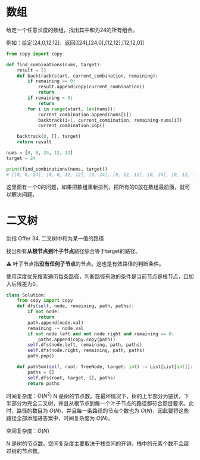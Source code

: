 # 数组

给定一个任意长度的数组，找出其中和为24的所有组合。

 例如：给定[24,0,12,12]，返回[[24],[24,0],[12,12],[12,12,0]]

~~~python
from copy import copy

def find_combinations(nums, target):
	result = []
	def backtrack(start, current_combination, remaining):
		if remaining == 0:
			result.append(copy(current_combination))
			return
		if remaining < 0:
			return
		for i in range(start, len(nums)):
			current_combination.append(nums[i])
			backtrack(i+1, current_combination, remaining-nums[i])
			current_combination.pop()

	backtrack(0, [], target)
	return result

nums = [0, 0, 24, 12, 12]
target = 24

print(find_combinations(nums, target))
# [[0, 0, 24], [0, 0, 12, 12], [0, 24], [0, 12, 12], [0, 24], [0, 12, 12], [24], [12, 12]]
~~~

这里面有一个0的问题，如果把数组重新排列，把所有的0放在数组最前面，就可以解决问题。

# 二叉树

剑指 Offer 34. 二叉树中和为某一值的路径

找出所有**从根节点到叶子节点**路径综合等于target的路径。

⚠️ 叶子节点指**没有任何子节点**的节点。这也是有效路径的判断条件。

使用深度优先搜索遍历每条路径，判断路径有效的条件是当前节点是根节点，且加入后残差为0。

~~~python
class Solution:
    from copy import copy
    def dfs(self, node, remaining, path, paths):
        if not node: 
            return
        path.append(node.val)
        remaining -= node.val
        if not node.left and not node.right and remaining == 0:
            paths.append(copy.copy(path))
        self.dfs(node.left, remaining, path, paths)
        self.dfs(node.right, remaining, path, paths)
        path.pop()

    def pathSum(self, root: TreeNode, target: int) -> List[List[int]]:
        paths = []
        self.dfs(root, target, [], paths)
        return paths
~~~

时间复杂度：$O(N^2)$
N 是树的节点数。在最坏情况下，树的上半部分为链状，下半部分为完全二叉树，并且从根节点到每一个叶子节点的路径都符合题目要求。此时，路径的数目为 $O(N)$，并且每一条路径的节点个数也为 $O(N)$，因此要将这些路径全部添加进答案中，时间复杂度为 $O(N)$。

空间复杂度：$O(N)$

N 是树的节点数。空间复杂度主要取决于栈空间的开销，栈中的元素个数不会超过树的节点数。

